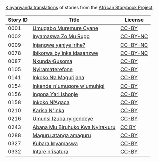 [Kinyarwanda translations](http://my.africanstorybook.org/language/kinyarwanda) of stories from the [African Storybook Project](http://my.africanstorybook.org).

Story ID | Title | License
-------- | ----- | -------
0001 | [Umugabo Muremure Cyane](http://africanstorybook.org/reader.php?id=21427&d=0&a=1) | [CC-BY](https://creativecommons.org/licenses/by/4.0/)
0002 | [Inyamaswa Zo Mu Rugo](http://africanstorybook.org/reader.php?id=20732&d=0&a=1) | [CC-BY-NC](https://creativecommons.org/licenses/by-nc/3.0/)
0009 | [Injangwe yanjye irihe?](http://africanstorybook.org/stories/injangwe-yanjye-irihe-1) | [CC-BY-NC](https://creativecommons.org/licenses/by-nc/3.0/)
0078 | [Ibikorwa by&#039;inka idasanzwe](http://africanstorybook.org/stories/ibikorwa-byinka-idasanzwe) | [CC-BY-NC](https://creativecommons.org/licenses/by-nc/3.0/)
0087 | [Nkunda Gusoma](http://africanstorybook.org/reader.php?id=20325&d=0&a=1) | [CC-BY](https://creativecommons.org/licenses/by/3.0/)
0105 | [Nyiramaterefone](http://africanstorybook.org/stories/nyiramaterefone) | [CC-BY](https://creativecommons.org/licenses/by/4.0/)
0141 | [Inkoko Na Magurijana](http://africanstorybook.org/reader.php?id=17457&d=0&a=1) | [CC-BY](https://creativecommons.org/licenses/by/3.0/)
0154 | [Inkende n&#039;umugore w&#039;umuhigi](http://africanstorybook.org/stories/inkende-numugore-wumuhigi) | [CC-BY](https://creativecommons.org/licenses/by/3.0/)
0156 | [Ingona Yari Ishonje](http://africanstorybook.org/reader.php?id=20582&d=0&a=1) | [CC-BY](https://creativecommons.org/licenses/by/3.0/)
0158 | [Inkoko N’Agaca](http://africanstorybook.org/reader.php?id=17463&d=0&a=1) | [CC-BY](https://creativecommons.org/licenses/by/3.0/)
0210 | [Karisa N'inka](http://africanstorybook.org/reader.php?id=20255&d=0&a=1) | [CC-BY](https://creativecommons.org/licenses/by/3.0/)
0216 | [Umunsi Izuba ryigendeye](http://africanstorybook.org/stories/umunsi-izuba-ryigendeye) | [CC-BY](https://creativecommons.org/licenses/by/4.0/)
0243 | [Abana Mu Biruhuko Kwa Nyirakuru](http://africanstorybook.org/reader.php?id=22139&d=0&a=1) | [CC BY](https://creativecommons.org/licenses/by/4.0/)
0288 | [Maguru atanga amaguru](http://africanstorybook.org/stories/maguru-atanga-amaguru) | [CC-BY](https://creativecommons.org/licenses/by/4.0/)
0327 | [Kubara Inyamaswa](http://africanstorybook.org/reader.php?id=20220&d=0&a=1) | [CC-BY](https://creativecommons.org/licenses/by/3.0/)
0332 | [Intare n&#039;isatura](http://africanstorybook.org/stories/intare-nisatura) | [CC-BY](https://creativecommons.org/licenses/by/3.0/)
